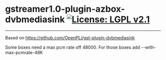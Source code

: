 # gstreamer1.0-plugin-azbox-dvbmediasink [![License: LGPL v2.1](https://img.shields.io/badge/License-LGPL%20v2.1-blue.svg)](https://www.gnu.org/licenses/lgpl-2.1)
---
Based on https://github.com/OpenPLi/gst-plugin-dvbmediasink

Some boxes need a max pcm rate off 48000.
For those boxes add --with-max-pcmrate-48K
